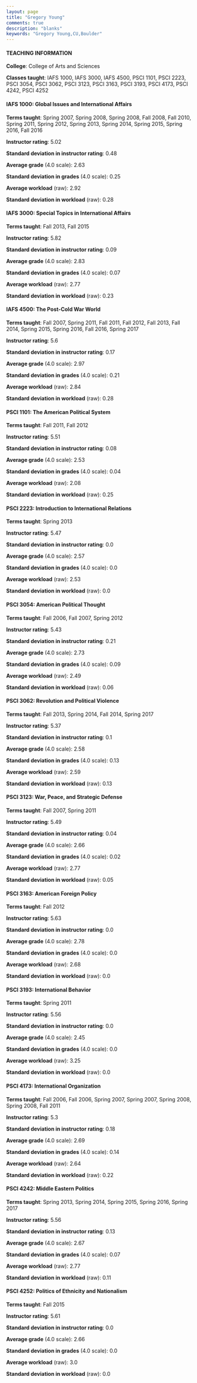 ```yaml
---
layout: page
title: "Gregory Young" 
comments: true
description: "blanks"
keywords: "Gregory Young,CU,Boulder"
---
```

<head>
<script src="https://ajax.googleapis.com/ajax/libs/jquery/2.1.3/jquery.min.js"></script>
<script src="https://dl.dropboxusercontent.com/s/pc42nxpaw1ea4o9/highcharts.js?dl=0"></script>
<!-- <script src="../assets/js/highcharts.js"></script> -->
<style type="text/css">@font-face {
	font-family: "Bebas Neue";
	src: url(https://www.filehosting.org/file/details/544349/BebasNeue Regular.otf) format("opentype");
	}
	h1.Bebas { 
		font-family: "Bebas Neue", Verdana, Tahoma;
	}
</style>
</head>
	   
#### TEACHING INFORMATION

**College**: College of Arts and Sciences

**Classes taught**: IAFS 1000, IAFS 3000, IAFS 4500, PSCI 1101, PSCI 2223, PSCI 3054, PSCI 3062, PSCI 3123, PSCI 3163, PSCI 3193, PSCI 4173, PSCI 4242, PSCI 4252

#### IAFS 1000: Global Issues and International Affairs

**Terms taught**: Spring 2007, Spring 2008, Spring 2008, Fall 2008, Fall 2010, Spring 2011, Spring 2012, Spring 2013, Spring 2014, Spring 2015, Spring 2016, Fall 2016

**Instructor rating**: 5.02

**Standard deviation in instructor rating**: 0.48

**Average grade** (4.0 scale): 2.63

**Standard deviation in grades** (4.0 scale): 0.25

**Average workload** (raw): 2.92

**Standard deviation in workload** (raw): 0.28

#### IAFS 3000: Special Topics in International Affairs

**Terms taught**: Fall 2013, Fall 2015

**Instructor rating**: 5.82

**Standard deviation in instructor rating**: 0.09

**Average grade** (4.0 scale): 2.83

**Standard deviation in grades** (4.0 scale): 0.07

**Average workload** (raw): 2.77

**Standard deviation in workload** (raw): 0.23

#### IAFS 4500: The Post-Cold War World

**Terms taught**: Fall 2007, Spring 2011, Fall 2011, Fall 2012, Fall 2013, Fall 2014, Spring 2015, Spring 2016, Fall 2016, Spring 2017

**Instructor rating**: 5.6

**Standard deviation in instructor rating**: 0.17

**Average grade** (4.0 scale): 2.97

**Standard deviation in grades** (4.0 scale): 0.21

**Average workload** (raw): 2.84

**Standard deviation in workload** (raw): 0.28

#### PSCI 1101: The American Political System

**Terms taught**: Fall 2011, Fall 2012

**Instructor rating**: 5.51

**Standard deviation in instructor rating**: 0.08

**Average grade** (4.0 scale): 2.53

**Standard deviation in grades** (4.0 scale): 0.04

**Average workload** (raw): 2.08

**Standard deviation in workload** (raw): 0.25

#### PSCI 2223: Introduction to International Relations

**Terms taught**: Spring 2013

**Instructor rating**: 5.47

**Standard deviation in instructor rating**: 0.0

**Average grade** (4.0 scale): 2.57

**Standard deviation in grades** (4.0 scale): 0.0

**Average workload** (raw): 2.53

**Standard deviation in workload** (raw): 0.0

#### PSCI 3054: American Political Thought

**Terms taught**: Fall 2006, Fall 2007, Spring 2012

**Instructor rating**: 5.43

**Standard deviation in instructor rating**: 0.21

**Average grade** (4.0 scale): 2.73

**Standard deviation in grades** (4.0 scale): 0.09

**Average workload** (raw): 2.49

**Standard deviation in workload** (raw): 0.06

#### PSCI 3062: Revolution and Political Violence

**Terms taught**: Fall 2013, Spring 2014, Fall 2014, Spring 2017

**Instructor rating**: 5.37

**Standard deviation in instructor rating**: 0.1

**Average grade** (4.0 scale): 2.58

**Standard deviation in grades** (4.0 scale): 0.13

**Average workload** (raw): 2.59

**Standard deviation in workload** (raw): 0.13

#### PSCI 3123: War, Peace, and Strategic Defense

**Terms taught**: Fall 2007, Spring 2011

**Instructor rating**: 5.49

**Standard deviation in instructor rating**: 0.04

**Average grade** (4.0 scale): 2.66

**Standard deviation in grades** (4.0 scale): 0.02

**Average workload** (raw): 2.77

**Standard deviation in workload** (raw): 0.05

#### PSCI 3163: American Foreign Policy

**Terms taught**: Fall 2012

**Instructor rating**: 5.63

**Standard deviation in instructor rating**: 0.0

**Average grade** (4.0 scale): 2.78

**Standard deviation in grades** (4.0 scale): 0.0

**Average workload** (raw): 2.68

**Standard deviation in workload** (raw): 0.0

#### PSCI 3193: International Behavior

**Terms taught**: Spring 2011

**Instructor rating**: 5.56

**Standard deviation in instructor rating**: 0.0

**Average grade** (4.0 scale): 2.45

**Standard deviation in grades** (4.0 scale): 0.0

**Average workload** (raw): 3.25

**Standard deviation in workload** (raw): 0.0

#### PSCI 4173: International Organization

**Terms taught**: Fall 2006, Fall 2006, Spring 2007, Spring 2007, Spring 2008, Spring 2008, Fall 2011

**Instructor rating**: 5.3

**Standard deviation in instructor rating**: 0.18

**Average grade** (4.0 scale): 2.69

**Standard deviation in grades** (4.0 scale): 0.14

**Average workload** (raw): 2.64

**Standard deviation in workload** (raw): 0.22

#### PSCI 4242: Middle Eastern Politics

**Terms taught**: Spring 2013, Spring 2014, Spring 2015, Spring 2016, Spring 2017

**Instructor rating**: 5.56

**Standard deviation in instructor rating**: 0.13

**Average grade** (4.0 scale): 2.67

**Standard deviation in grades** (4.0 scale): 0.07

**Average workload** (raw): 2.77

**Standard deviation in workload** (raw): 0.11

#### PSCI 4252: Politics of Ethnicity and Nationalism

**Terms taught**: Fall 2015

**Instructor rating**: 5.61

**Standard deviation in instructor rating**: 0.0

**Average grade** (4.0 scale): 2.66

**Standard deviation in grades** (4.0 scale): 0.0

**Average workload** (raw): 3.0

**Standard deviation in workload** (raw): 0.0

